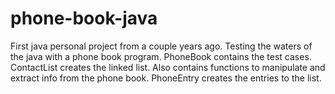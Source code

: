 # phone-book-java
First java personal project from a couple years ago. Testing the waters of the java with a phone book program.
PhoneBook contains the test cases.
ContactList creates the linked list. Also contains functions to manipulate and extract info from the phone book.
PhoneEntry creates the entries to the list.
